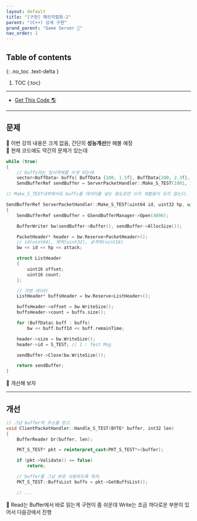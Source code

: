 ```yaml
---
layout: default
title: "[구현] 패킷직렬화-2"
parent: "(C++) 상세 구현"
grand_parent: "Game Server 👾"
nav_order: 1
---
```


## Table of contents
{: .no_toc .text-delta }

1. TOC
{:toc}

---

* [Get This Code 🌎](https://github.com/EasyCoding-7/Windows_Game_Server_Tutorial/tree/RA-Tag-26)

---

## 문제

🍅 이번 강의 내용은 크게 없음, 간단히 **성능개선**만 해볼 예정<br>
🍅 현재 코드에도 약간의 문제가 있는데

```cpp
while (true)
{
    // buffs라는 임시객체를 쓰게 되는데
    vector<BuffData> buffs{ BuffData {100, 1.5f}, BuffData{200, 2.3f}, BuffData {300, 0.7f } };
    SendBufferRef sendBuffer = ServerPacketHandler::Make_S_TEST(1001, 100, 10, buffs, L"안녕하세요");
```

```cpp
// Make_S_TEST내부에서도 buffs를 데이터를 넣는 용도로만 쓰지 재활용이 되지 않는다.

SendBufferRef ServerPacketHandler::Make_S_TEST(uint64 id, uint32 hp, uint16 attack, vector<BuffData> buffs, wstring name)
{
	SendBufferRef sendBuffer = GSendBufferManager->Open(4096);

	BufferWriter bw(sendBuffer->Buffer(), sendBuffer->AllocSize());

	PacketHeader* header = bw.Reserve<PacketHeader>();
	// id(uint64), 체력(uint32), 공격력(uint16)
	bw << id << hp << attack;

	struct ListHeader
	{
		uint16 offset;
		uint16 count;
	};

	// 가변 데이터
	ListHeader* buffsHeader = bw.Reserve<ListHeader>();

	buffsHeader->offset = bw.WriteSize();
	buffsHeader->count = buffs.size();

	for (BuffData& buff : buffs)
		bw << buff.buffId << buff.remainTime;

	header->size = bw.WriteSize();
	header->id = S_TEST; // 1 : Test Msg

	sendBuffer->Close(bw.WriteSize());

	return sendBuffer;
}
```

🍅 개선해 보자

---

## 개선

```cpp
// 그냥 buffer의 주소를 받고
void ClientPacketHandler::Handle_S_TEST(BYTE* buffer, int32 len)
{
	BufferReader br(buffer, len);

	PKT_S_TEST* pkt = reinterpret_cast<PKT_S_TEST*>(buffer);

	if (pkt->Validate() == false)
		return;

    // buffer를 그냥 바로 사용하도록 하자.
	PKT_S_TEST::BuffsList buffs = pkt->GetBuffsList();

    // ...
```

🍅 Read는 Buffer에서 바로 읽는게 구현이 좀 쉬운데 Write는 조금 까다로운 부분이 있어서 다음강에서 진행